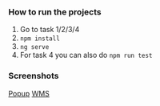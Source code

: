 ### How to run the projects

1. Go to task 1/2/3/4
2. `npm install`
3. `ng serve`
4. For task 4 you can also do `npm run test`

### Screenshots

[Popup](./screenshots/popup.png)
[WMS](./screenshots/wms.png)
